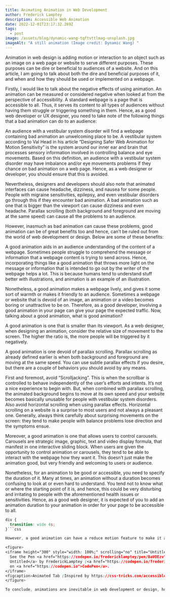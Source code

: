 ```yaml
---
title: Animating Animation in Web Development
author: Frederick Lamptey
description: Accessible Web Animation
date: 2022-12-01T23:17:32.269Z
tags:
  - post
image: /assets/blog/dynamic-wang-tqftvttlmag-unsplash.jpg
imageAlt: "A still animation (Image credit: Dynamic Wang) "
---
```

Animation in web design is adding motion or interaction to an object such as an image on a web page or website to serve different purposes. These purposes can be dire or beneficial to audiences of a website. And on this article, I am going to talk about both the dire and beneficial purposes of it, and when and how they should be used or implemented on a webpage. 

Firstly, I would like to talk about the negative effects of using animation. An animation can be measured or considered negative when looked at from the perspective of accessibility. A standard webpage is a page that is accessible to all. Thus, it serves its content to all types of audiences without having them struggle or triggering something in them. Hence, as a good web developer or UX designer, you need to take note of the following things that a bad animation can do to an audience:

An audience with a vestibular system disorder will find a webpage containing bad animation an unwelcoming place to be. A vestibular system according to Val Head in his article “Designing Safer Web Animation for Motion Sensitivity” is the system around our inner ear and brain that processes sensory information involved in controlling balance and eye movements. Based on this definition, an audience with a vestibular system disorder may have imbalance and/or eye movements problems if they chance on bad animation on a web page.  Hence, as a web designer or developer, you should ensure that this is avoided.

Nevertheless, designers and developers should also note that animated interfaces can cause headache, dizziness, and nausea for some people. People with migraine sensitivities, epilepsy, and even vestibular disorders go through this if they encounter bad animation. A bad animation such as one that is bigger than the viewport can cause dizziness and even headache. Parallax scrolling (both background and foreground are moving at the same speed) can cause all the problems to an audience. 

However, inasmuch as bad animation can cause these problems, good animation can be of great benefits too and hence, can’t be ruled out from the world of web development or design. Below are some of these benefits:

A good animation aids in an audience understanding of the content of a webpage. Sometimes people struggle to comprehend the message or information that a webpage content is trying to send across. Hence, incorporating things like a good animation that throws more light on the message or information that is intended to go out by the writer of the webpage helps a lot. This is because humans tend to understand stuff better with illustrations, and animation is an example of an illustration.

Nonetheless, a good animation makes a webpage lively, and gives it some sort of warmth or makes it friendly to an audience. Sometimes a webpage or website that is devoid of an image, an animation or a video becomes boring or unattractive to be on. Therefore, as a good developer, involving a good animation in your page can give your page the expected traffic.
Now, talking about a good animation, what is good animation?

A good animation is one that is smaller than its viewport. As a web designer, when designing an animation, consider the relative size of movement to the screen. The higher the ratio is, the more people will be triggered by it negatively.

A good animation is one devoid of parallax scrolling. Parallax scrolling as already defined earlier is when both background and foreground are moving at the same speed. You can use subtle parallax effects if you desire, but there are a couple of behaviors you should avoid by any means.

First and foremost, avoid “Scrolljacking”. This is when the scrollbar is controlled to behave independently of the user’s efforts and intents. It’s not a nice experience to begin with. But, when combined with parallax scrolling, the animated background begins to move at its own speed and your website becomes basically unusable for people with vestibular system disorders.
Also avoid horizontal scrolling when using parallax effects. Horizontal scrolling on a website is a surprise to most users and not always a pleasant one. Generally, always think carefully about surprising movements on the screen: they tend to make people with balance problems lose direction and the symptoms ensue. 

Moreover, a good animation is one that allows users to control carousels. Carousels are strategic image, graphic, text and video display formula, that manifest in one interactive sliding block. When users are given the opportunity to control animation or carousels, they tend to be able to interact with the webpage how they want it. This doesn’t just make the animation good, but very friendly and welcoming to users or audience.

Nonetheless, for an animation to be good or accessible, you need to specify the duration of it. Many at times, an animation without a duration becomes confusing to look at or even hard to understand. You tend not to know what or where the starting point of it is, and hence, this could be very disturbing and irritating to people with the aforementioned health issues or sensitivities. Hence, as a good web designer, it is expected of you to add an animation duration to your animation in order for your page to be accessible to all. 

``` css
d﻿iv {
 ﻿ transition: wide 4s;
}```﻿css

However, a good animation can have a reduce motion feature to make it accessible to its audience. Mostly, fast moving animations are the ones that cause a lot of problems for some audiences. Such animations tend to make audiences feel dizzy, trigger headaches, and even can cause some of them to puke.  Therefore, in order to avoid this, designers or web developers can make use of the reduce motion feature. This feature will help them put the motion of an animation at an accessible and friendly manner. Example:

<figure>
<iframe height="300" style="width: 100%;" scrolling="no" title="Untitled" src="https://codepen.io/fredericklamptey/embed/preview/BaVOEzv?default-tab=html%2Cresult&editable=true" frameborder="no" loading="lazy" allowtransparency="true" allowfullscreen="true">
  See the Pen <a href="https://codepen.io/fredericklamptey/pen/BaVOEzv">
  Untitled</a> by FrederickLamptey (<a href="https://codepen.io/fredericklamptey">@fredericklamptey</a>)
  on <a href="https://codepen.io">CodePen</a>.
</iframe>
<figcaption>Animated Tab (Inspired by https://css-tricks.com/accessible-web-animation-the-wcag-on-animation-explained/)</figcaption>
</figure>

To conclude, animations are inevitable in web development or design, however, how you present it in your webpage or website is what determines how accessible it is to the targeted audience(s).